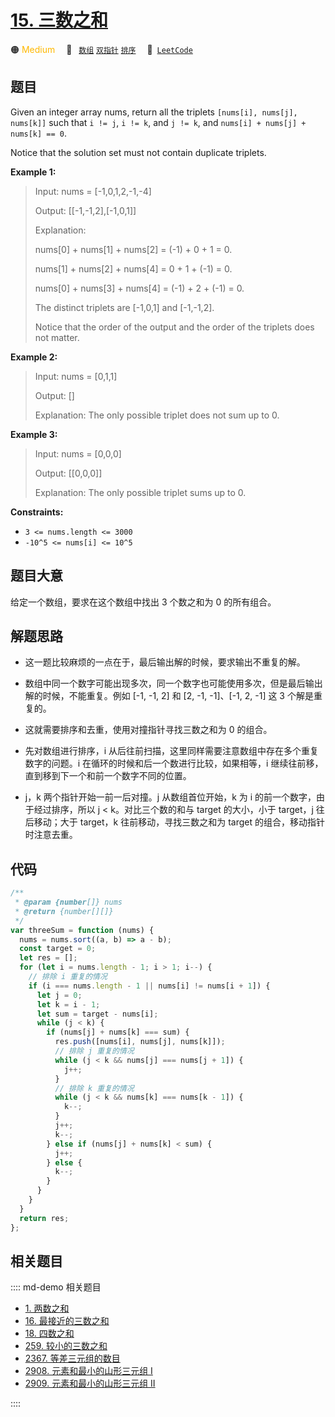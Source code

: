 # [15. 三数之和](https://leetcode.com/problems/3sum)

🟠 <font color=#ffb800>Medium</font>&emsp; 🔖&ensp; [`数组`](/leetcode/outline/tag/array.md) [`双指针`](/leetcode/outline/tag/two-pointers.md) [`排序`](/leetcode/outline/tag/sorting.md)&emsp; 🔗&ensp;[`LeetCode`](https://leetcode.com/problems/3sum/)

## 题目

Given an integer array nums, return all the triplets `[nums[i], nums[j],
nums[k]]` such that `i != j`, `i != k`, and `j != k`, and `nums[i] + nums[j] +
nums[k] == 0`.

Notice that the solution set must not contain duplicate triplets.

**Example 1:**

> Input: nums = [-1,0,1,2,-1,-4]
>
> Output: [[-1,-1,2],[-1,0,1]]
>
> Explanation:
>
> nums[0] + nums[1] + nums[2] = (-1) + 0 + 1 = 0.
>
> nums[1] + nums[2] + nums[4] = 0 + 1 + (-1) = 0.
>
> nums[0] + nums[3] + nums[4] = (-1) + 2 + (-1) = 0.
>
> The distinct triplets are [-1,0,1] and [-1,-1,2].
>
> Notice that the order of the output and the order of the triplets does not matter.

**Example 2:**

> Input: nums = [0,1,1]
>
> Output: []
>
> Explanation: The only possible triplet does not sum up to 0.

**Example 3:**

> Input: nums = [0,0,0]
>
> Output: [[0,0,0]]
>
> Explanation: The only possible triplet sums up to 0.

**Constraints:**

- `3 <= nums.length <= 3000`
- `-10^5 <= nums[i] <= 10^5`

## 题目大意

给定一个数组，要求在这个数组中找出 3 个数之和为 0 的所有组合。

## 解题思路

- 这一题比较麻烦的一点在于，最后输出解的时候，要求输出不重复的解。

- 数组中同一个数字可能出现多次，同一个数字也可能使用多次，但是最后输出解的时候，不能重复。例如 [-1, -1, 2] 和 [2, -1, -1]、[-1, 2, -1] 这 3 个解是重复的。

- 这就需要排序和去重，使用对撞指针寻找三数之和为 0 的组合。

- 先对数组进行排序，i 从后往前扫描，这里同样需要注意数组中存在多个重复数字的问题。i 在循环的时候和后一个数进行比较，如果相等，i 继续往前移，直到移到下一个和前一个数字不同的位置。

- j，k 两个指针开始一前一后对撞。j 从数组首位开始，k 为 i 的前一个数字，由于经过排序，所以 j < k。对比三个数的和与 target 的大小，小于 target，j 往后移动；大于 target，k 往前移动，寻找三数之和为 target 的组合，移动指针时注意去重。

## 代码

```javascript
/**
 * @param {number[]} nums
 * @return {number[][]}
 */
var threeSum = function (nums) {
  nums = nums.sort((a, b) => a - b);
  const target = 0;
  let res = [];
  for (let i = nums.length - 1; i > 1; i--) {
    // 排除 i 重复的情况
    if (i === nums.length - 1 || nums[i] != nums[i + 1]) {
      let j = 0;
      let k = i - 1;
      let sum = target - nums[i];
      while (j < k) {
        if (nums[j] + nums[k] === sum) {
          res.push([nums[i], nums[j], nums[k]]);
          // 排除 j 重复的情况
          while (j < k && nums[j] === nums[j + 1]) {
            j++;
          }
          // 排除 k 重复的情况
          while (j < k && nums[k] === nums[k - 1]) {
            k--;
          }
          j++;
          k--;
        } else if (nums[j] + nums[k] < sum) {
          j++;
        } else {
          k--;
        }
      }
    }
  }
  return res;
};
```

## 相关题目

:::: md-demo 相关题目
- [1. 两数之和](./0001.md)
- [16. 最接近的三数之和](./0016.md)
- [18. 四数之和](./0018.md)
- [259. 较小的三数之和](./0259.md)
- [2367. 等差三元组的数目](https://leetcode.com/problems/number-of-arithmetic-triplets)
- [2908. 元素和最小的山形三元组 I](https://leetcode.com/problems/minimum-sum-of-mountain-triplets-i)
- [2909. 元素和最小的山形三元组 II](https://leetcode.com/problems/minimum-sum-of-mountain-triplets-ii)

::::
